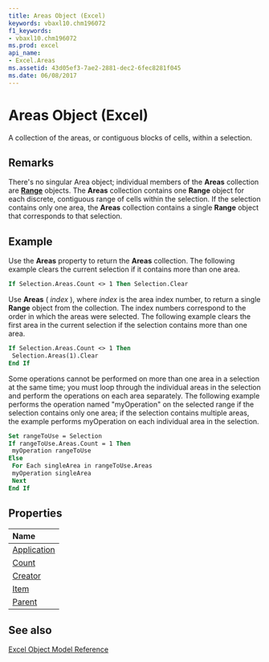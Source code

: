 ```yaml
---
title: Areas Object (Excel)
keywords: vbaxl10.chm196072
f1_keywords:
- vbaxl10.chm196072
ms.prod: excel
api_name:
- Excel.Areas
ms.assetid: 43d05ef3-7ae2-2881-dec2-6fec8281f045
ms.date: 06/08/2017
---
```



# Areas Object (Excel)

A collection of the areas, or contiguous blocks of cells, within a selection. 


## Remarks

There's no singular Area object; individual members of the  **Areas** collection are **[Range](Excel.Range(object).md)** objects. The **Areas** collection contains one **Range** object for each discrete, contiguous range of cells within the selection. If the selection contains only one area, the **Areas** collection contains a single **Range** object that corresponds to that selection.


## Example

Use the  **Areas** property to return the **Areas** collection. The following example clears the current selection if it contains more than one area.


```vb
If Selection.Areas.Count <> 1 Then Selection.Clear
```

Use  **Areas** ( _index_ ), where _index_ is the area index number, to return a single **Range** object from the collection. The index numbers correspond to the order in which the areas were selected. The following example clears the first area in the current selection if the selection contains more than one area.




```vb
If Selection.Areas.Count <> 1 Then 
 Selection.Areas(1).Clear 
End If
```

Some operations cannot be performed on more than one area in a selection at the same time; you must loop through the individual areas in the selection and perform the operations on each area separately. The following example performs the operation named "myOperation" on the selected range if the selection contains only one area; if the selection contains multiple areas, the example performs myOperation on each individual area in the selection.




```vb
Set rangeToUse = Selection 
If rangeToUse.Areas.Count = 1 Then 
 myOperation rangeToUse 
Else 
 For Each singleArea in rangeToUse.Areas 
 myOperation singleArea 
 Next 
End If
```


## Properties



|**Name**|
|:-----|
|[Application](Excel.Areas.Application.md)|
|[Count](Excel.Areas.Count.md)|
|[Creator](Excel.Areas.Creator.md)|
|[Item](Excel.Areas.Item.md)|
|[Parent](Excel.Areas.Parent.md)|

## See also


[Excel Object Model Reference](./overview/object-model-excel-vba-reference.md)
